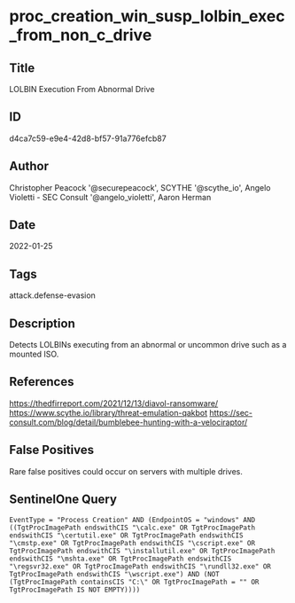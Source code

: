 # proc_creation_win_susp_lolbin_exec_from_non_c_drive

## Title
LOLBIN Execution From Abnormal Drive

## ID
d4ca7c59-e9e4-42d8-bf57-91a776efcb87

## Author
Christopher Peacock '@securepeacock', SCYTHE '@scythe_io', Angelo Violetti - SEC Consult '@angelo_violetti', Aaron Herman

## Date
2022-01-25

## Tags
attack.defense-evasion

## Description
Detects LOLBINs executing from an abnormal or uncommon drive such as a mounted ISO.

## References
https://thedfirreport.com/2021/12/13/diavol-ransomware/
https://www.scythe.io/library/threat-emulation-qakbot
https://sec-consult.com/blog/detail/bumblebee-hunting-with-a-velociraptor/

## False Positives
Rare false positives could occur on servers with multiple drives.

## SentinelOne Query
```
EventType = "Process Creation" AND (EndpointOS = "windows" AND ((TgtProcImagePath endswithCIS "\calc.exe" OR TgtProcImagePath endswithCIS "\certutil.exe" OR TgtProcImagePath endswithCIS "\cmstp.exe" OR TgtProcImagePath endswithCIS "\cscript.exe" OR TgtProcImagePath endswithCIS "\installutil.exe" OR TgtProcImagePath endswithCIS "\mshta.exe" OR TgtProcImagePath endswithCIS "\regsvr32.exe" OR TgtProcImagePath endswithCIS "\rundll32.exe" OR TgtProcImagePath endswithCIS "\wscript.exe") AND (NOT (TgtProcImagePath containsCIS "C:\" OR TgtProcImagePath = "" OR TgtProcImagePath IS NOT EMPTY))))

```